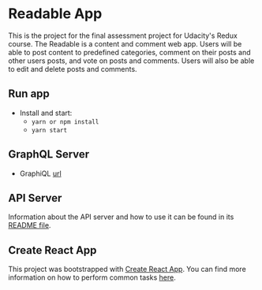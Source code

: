 # Readable App
This is the project for the final assessment project for Udacity's Redux course.
The Readable is a content and comment web app. Users will be able to post content to predefined categories, comment on their posts and other users posts, and vote on posts and comments. Users will also be able to edit and delete posts and comments.

## Run app

* Install and start:
    - `yarn or npm install`
    - `yarn start`

## GraphQL Server
* GraphiQL [url](http://localhost:4000/graphiql)

## API Server

Information about the API server and how to use it can be found in its [README file](https://github.com/udacity/reactnd-project-readable-starter/blob/master/api-server/README.md).

## Create React App

This project was bootstrapped with [Create React App](https://github.com/facebookincubator/create-react-app). You can find more information on how to perform common tasks [here](https://github.com/facebookincubator/create-react-app/blob/master/packages/react-scripts/template/README.md).
